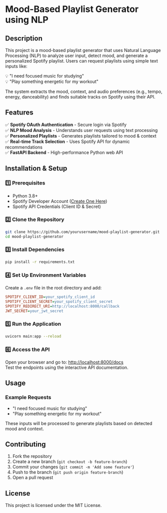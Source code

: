 # Mood-Based Playlist Generator using NLP

## Description
This project is a mood-based playlist generator that uses Natural Language Processing (NLP) to analyze user input, detect mood, and generate a personalized Spotify playlist. Users can request playlists using simple text inputs like:

💡 "I need focused music for studying"  
💡 "Play something energetic for my workout"  

The system extracts the mood, context, and audio preferences (e.g., tempo, energy, danceability) and finds suitable tracks on Spotify using their API.

## Features
✅ **Spotify OAuth Authentication** - Secure login via Spotify  
✅ **NLP Mood Analysis** - Understands user requests using text processing  
✅ **Personalized Playlists** - Generates playlists tailored to mood & context  
✅ **Real-time Track Selection** - Uses Spotify API for dynamic recommendations  
✅ **FastAPI Backend** - High-performance Python web API  

## Installation & Setup

### 1️⃣ Prerequisites
- Python 3.8+
- Spotify Developer Account ([Create One Here](https://developer.spotify.com/))
- Spotify API Credentials (Client ID & Secret)

### 2️⃣ Clone the Repository
```bash
git clone https://github.com/yourusername/mood-playlist-generator.git
cd mood-playlist-generator
```

### 3️⃣ Install Dependencies
```bash
pip install -r requirements.txt
```

### 4️⃣ Set Up Environment Variables
Create a `.env` file in the root directory and add:

```ini
SPOTIFY_CLIENT_ID=your_spotify_client_id
SPOTIFY_CLIENT_SECRET=your_spotify_client_secret
SPOTIFY_REDIRECT_URI=http://localhost:8000/callback
JWT_SECRET=your_jwt_secret
```

### 5️⃣ Run the Application
```bash
uvicorn main:app --reload
```

### 6️⃣ Access the API
Open your browser and go to: [http://localhost:8000/docs](http://localhost:8000/docs)  
Test the endpoints using the interactive API documentation.

## Usage

### Example Requests
- "I need focused music for studying"
- "Play something energetic for my workout"

These inputs will be processed to generate playlists based on detected mood and context.

## Contributing
1. Fork the repository
2. Create a new branch (`git checkout -b feature-branch`)
3. Commit your changes (`git commit -m 'Add some feature'`)
4. Push to the branch (`git push origin feature-branch`)
5. Open a pull request

## License
This project is licensed under the MIT License.
